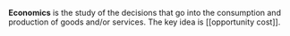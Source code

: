 **Economics** is the study of the decisions that go into the consumption and production of goods and/or services. The key idea is [[opportunity cost]].